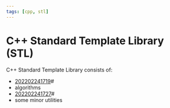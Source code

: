 ```yaml
---
tags: [cpp, stl]
---
```


# C++ Standard Template Library (STL)

C++ Standard Template Library consists of:
- [202202241719](202202241719.md)#
- algorithms
- [202202241727](202202241727.md)#
- some minor utilities
